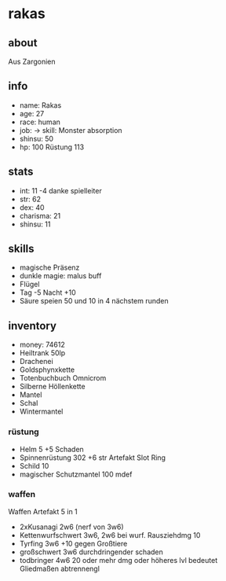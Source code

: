 # rakas

## about

Aus Zargonien

## info

+ name: Rakas
+ age: 27
+ race: human
+ job: -> skill: Monster absorption
+ shinsu: 50
+ hp: 100 Rüstung 113


## stats

+ int: 11 -4 danke spielleiter
+ str: 62
+ dex: 40
+ charisma: 21
+ shinsu: 11


## skills

+ magische Präsenz
+ dunkle magie: malus buff
+ Flügel 
+ Tag -5 Nacht +10
+ Säure speien 50 und 10 in 4 nächstem runden


## inventory
+ money: 74612
+ Heiltrank 50lp
+ Drachenei
+ Goldsphynxkette
+ Totenbuchbuch Omnicrom
+ Silberne Höllenkette
+ Mantel
+ Schal
+ Wintermantel

### rüstung 

+ Helm 5 +5 Schaden 
+ Spinnenrüstung 302 +6 str Artefakt Slot Ring
+ Schild 10
+ magischer Schutzmantel 100 mdef

### waffen

Waffen Artefakt 5 in 1
+ 2xKusanagi 2w6 (nerf von 3w6)
+ Kettenwurfschwert 3w6, 2w6 bei wurf. Rausziehdmg 10
+ Tyrfing 3w6 +10 gegen Großtiere
+ großschwert 3w6 durchdringender schaden
+ todbringer 4w6 20 oder mehr dmg oder höheres lvl bedeutet Gliedmaßen abtrennengl
